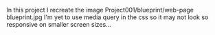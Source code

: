 In this project I recreate the image Project001/blueprint/web-page blueprint.jpg I'm yet to use media query in the css so it may not look so responsive on smaller screen sizes... 
